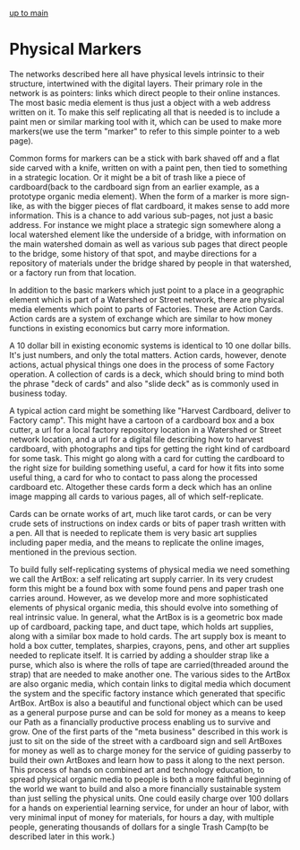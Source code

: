 [up to main](../)

# Physical Markers

The networks described here all have physical levels intrinsic to their structure, intertwined with the digital layers. Their primary role in the network is as pointers: links which direct people to their online instances.  The most basic media element is thus just a object with a web address written on it.  To make this self replicating all that is needed is to include a paint men or similar marking tool with it, which can be used to make more markers(we use the term "marker" to refer to this simple pointer to a web page).

Common forms for markers can be a stick with bark shaved off and a flat side carved with a knife, written on with a paint pen, then tied to something in a strategic location.  Or it might be  a bit of trash like a piece of cardboard(back to the cardboard sign from an earlier example, as a prototype organic media element).  When the form of a marker is more sign-like, as with the bigger pieces of flat cardboard, it makes sense to add more information.  This is a chance to add various sub-pages, not just a basic address.  For instance we might place a strategic sign somewhere along a local watershed element like the underside of a bridge, with information on the main watershed domain as well as various sub pages that direct people to the bridge, some history of that spot, and maybe directions for a repository of materials under the bridge shared by people in that watershed, or a factory run from that location.  

In addition to the basic markers which just point to a place in a geographic element which is part of a Watershed or Street network, there are physical media elements which point to parts of Factories.  These are Action Cards.  Action cards are a system of exchange which are similar to how money functions in existing economics but carry more information.  

A 10 dollar bill in existing economic systems is identical to 10 one dollar bills.  It's just numbers, and only the total matters.  Action cards, however, denote actions, actual physical things one does in the process of some Factory operation.  A collection of cards is a deck, which should bring to mind both the phrase "deck of cards" and also "slide deck" as is commonly used in business today.  

A typical action card might be something like "Harvest Cardboard, deliver to Factory camp".  This might have a cartoon of a cardboard box and a box cutter, a url for a local factory repository location in a Watershed or Street network location, and a url for a digital file describing how to harvest cardboard, with photographs and tips for getting the right kind of cardboard for some task.  This might go along with a card for cutting the cardboard to the right size for building something useful, a card for how it fits into some useful thing, a card for who to contact to pass along the processed cardboard etc.  Altogether these cards form a deck which has an online image mapping all cards to various pages, all of which self-replicate. 

Cards can be ornate works of art, much like tarot cards, or can be very crude sets of instructions on index cards or bits of paper trash written with a pen.  All that is needed to replicate them is very basic art supplies including paper media, and the means to replicate the online images, mentioned in the previous section.

To build fully self-replicating systems of physical media we need something we call the ArtBox: a self relicating art supply carrier.  In its very crudest form this might be a found box with some found pens and paper trash one carries around.  However, as we develop more and more sophisticated elements of physical organic media, this should evolve into something of real intrinsic value.  In general, what the ArtBox is is a geometric box made up of cardboard, packing tape, and duct tape, which holds art supplies, along with a similar box made to hold cards.  The art supply box is meant to hold a box cutter, templates, sharpies, crayons, pens, and other art supplies needed to replicate itself.  It is carried by adding a shoulder strap like a purse, which also is where the rolls of tape are carried(threaded around the strap) that are needed to make another one.  The various sides to the ArtBox are also organic media, which contain links to digital media which document the system and the specific factory instance which generated that specific ArtBox.  ArtBox is also a beautiful and functional object which can be used as a general purpose purse and can be sold for money as a means to keep our Path as a financially productive process enabling us to survive and grow.  One of the first parts of the "meta business" described in this work is just to sit on the side of the street with a cardboard sign and sell ArtBoxes for money as well as to charge money for the service of guiding passerby to build their own ArtBoxes and learn how to pass it along to the next person.  This process of hands on combined art and technology education, to spread physical organic media to people is both a more faithful beginning of the world we want to build and also a more financially sustainable system than just selling the physical units.  One could easily charge over 100 dollars for a hands on experiential learning service, for under an hour of labor, with very minimal input of money for materials, for hours a day, with multiple people, generating thousands of dollars for a single Trash Camp(to be described later in this work.)
  











